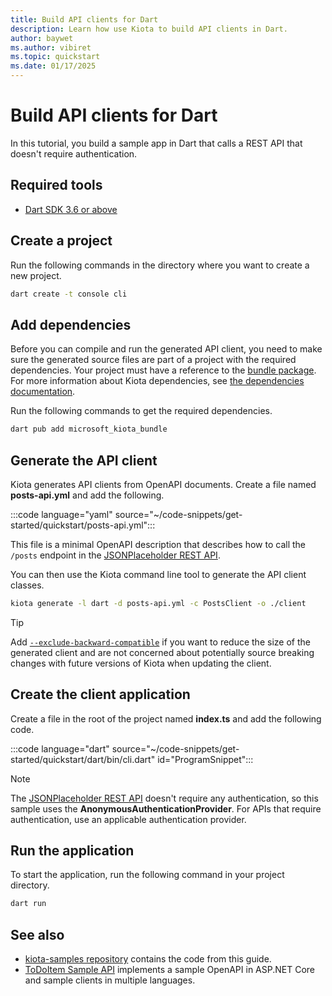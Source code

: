 ```yaml
---
title: Build API clients for Dart
description: Learn how use Kiota to build API clients in Dart.
author: baywet
ms.author: vibiret
ms.topic: quickstart
ms.date: 01/17/2025
---
```


# Build API clients for Dart

In this tutorial, you build a sample app in Dart that calls a REST API that doesn't require authentication.

## Required tools

- [Dart SDK 3.6 or above](https://dart.dev/get-dart)

## Create a project

Run the following commands in the directory where you want to create a new project.

```bash
dart create -t console cli
```

## Add dependencies

Before you can compile and run the generated API client, you need to make sure the generated source files are part of a project with the required dependencies. Your project must have a reference to the [bundle package](https://github.com/microsoft/kiota-dart). For more information about Kiota dependencies, see [the dependencies documentation](../dependencies.md).

Run the following commands to get the required dependencies.

```bash
dart pub add microsoft_kiota_bundle
```

## Generate the API client

Kiota generates API clients from OpenAPI documents. Create a file named **posts-api.yml** and add the following.

:::code language="yaml" source="~/code-snippets/get-started/quickstart/posts-api.yml":::

This file is a minimal OpenAPI description that describes how to call the `/posts` endpoint in the [JSONPlaceholder REST API](https://jsonplaceholder.typicode.com/).

You can then use the Kiota command line tool to generate the API client classes.

```bash
kiota generate -l dart -d posts-api.yml -c PostsClient -o ./client
```

> [!TIP]
> Add [`--exclude-backward-compatible`](../using.md#--exclude-backward-compatible---ebc)
> if you want to reduce the size of the generated client and are not concerned about
> potentially source breaking changes with future versions of Kiota when updating the client.

## Create the client application

Create a file in the root of the project named **index.ts** and add the following code.

:::code language="dart" source="~/code-snippets/get-started/quickstart/dart/bin/cli.dart" id="ProgramSnippet":::

> [!NOTE]
> The [JSONPlaceholder REST API](https://jsonplaceholder.typicode.com/) doesn't require any authentication, so this sample uses the **AnonymousAuthenticationProvider**. For APIs that require authentication, use an applicable authentication provider.

## Run the application

To start the application, run the following command in your project directory.

```bash
dart run
```

## See also

- [kiota-samples repository](https://github.com/microsoft/kiota-samples/tree/main/get-started/quickstart/dart) contains the code from this guide.
- [ToDoItem Sample API](https://github.com/microsoft/kiota-samples/tree/main/sample-api) implements a sample OpenAPI in ASP.NET Core and sample clients in multiple languages.
